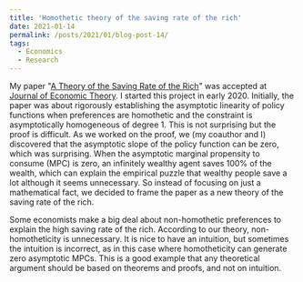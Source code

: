 ```yaml
---
title: 'Homothetic theory of the saving rate of the rich'
date: 2021-01-14
permalink: /posts/2021/01/blog-post-14/
tags:
  - Economics
  - Research
---
```


My paper "[A Theory of the Saving Rate of the Rich](https://doi.org/10.1016/j.jet.2021.105193)" 
was accepted at [Journal of Economic Theory](https://www.sciencedirect.com/journal/journal-of-economic-theory). I started this project in early 2020.
Initially, the paper was about rigorously establishing the asymptotic linearity of policy functions when preferences are homothetic and
the constraint is asymptotically homogeneous of degree 1. This is not surprising but the proof is difficult. As we worked on the proof, we (my coauthor and I)
discovered that the asymptotic slope of the policy function can be zero, which was surprising. When the asymptotic marginal propensity to consume (MPC) is zero,
an infinitely wealthy agent saves 100% of the wealth, which can explain the empirical puzzle that wealthy people save a lot although it seems unnecessary.
So instead of focusing on just a mathematical fact, we decided to frame the paper as a new theory of the saving rate of the rich.

Some economists make a big deal about non-homothetic preferences to explain the high saving rate of the rich. According to our theory, non-homotheticity is 
unnecessary. It is nice to have an intuition, but sometimes the intuition is incorrect, as in this case where homotheticity can generate zero asymptotic MPCs. 
This is a good example that any theoretical argument should be based on theorems and proofs, and not on intuition.
